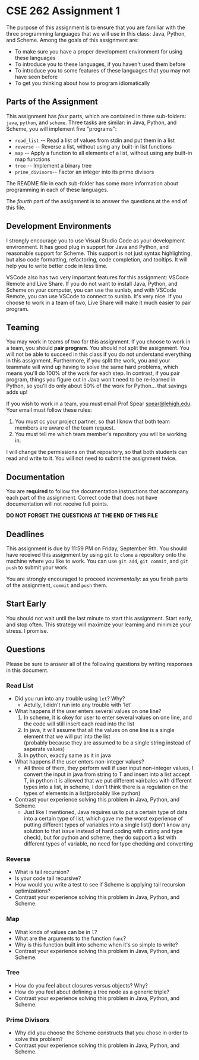 # CSE 262 Assignment 1

The purpose of this assignment is to ensure that you are familiar with the three
programming languages that we will use in this class: Java, Python, and Scheme.
Among the goals of this assignment are:

* To make sure you have a proper development environment for using these
  languages
* To introduce you to these languages, if you haven't used them before
* To introduce you to some features of these languages that you may not have
  seen before
* To get you thinking about how to program idiomatically

## Parts of the Assignment

This assignment has *four* parts, which are contained in three sub-folders:
`java`, `python`, and `scheme`.  Three tasks are similar: in Java, Python, and
Scheme, you will implement five "programs":

* `read_list` -- Read a list of values from stdin and put them in a list
* `reverse` -- Reverse a list, without using any built-in list functions
* `map` -- Apply a function to all elements of a list, without using any
  built-in map functions
* `tree` -- Implement a binary tree
* `prime_divisors`-- Factor an integer into its prime divisors

The README file in each sub-folder has some more information about programming
in each of these languages.

The *fourth* part of the assignment is to answer the questions at the end of
this file.

## Development Environments

I strongly encourage you to use Visual Studio Code as your development
environment.  It has good plug in support for Java and Python, and reasonable
support for Scheme.  This support is not just syntax highlighting, but also code
formatting, refactoring, code completion, and tooltips.  It will help you to
write better code in less time.

VSCode also has two very important features for this assignment: VSCode Remote
and Live Share.  If you do not want to install Java, Python, and Scheme on your
computer, you can use the sunlab, and with VSCode Remote, you can use VSCode to
connect to sunlab.  It's very nice.  If you choose to work in a team of two,
Live Share will make it much easier to pair program.

## Teaming

You may work in teams of two for this assignment.  If you choose to work in a
team, you should **pair program**.  You should not split the assignment.  You
will not be able to succeed in this class if you do not understand everything in
this assignment.  Furthermore, if you split the work, you and your teammate will
wind up having to solve the same hard problems, which means you'll do 100% of
the work for each step.  In contrast, if you pair program, things you figure out
in Java won't need to be re-learned in Python, so you'll do only about 50% of
the work for Python... that savings adds up!

If you wish to work in a team, you must email Prof Spear <spear@lehigh.edu>.
Your email must follow these rules:

1. You must cc your project partner, so that I know that both team members
are aware of the team request.
2. You must tell me which team member's repository you will be working in.

I will change the permissions on that repository, so that both students can
read and write to it.  You will not need to submit the assignment twice.

## Documentation

You are **required** to follow the documentation instructions
that accompany each part of the assignment.  Correct code that does not have
documentation will not receive full points.

**DO NOT FORGET THE QUESTIONS AT THE END OF THIS FILE**

## Deadlines

This assignment is due by 11:59 PM on Friday, September 9th.  You should have
received this assignment by using `git` to `clone` a repository onto the machine
where you like to work.  You can use `git add`, `git commit`, and `git push` to
submit your work.

You are strongly encouraged to proceed *incrementally*: as you finish parts of
the assignment, `commit` and `push` them.

## Start Early

You should not wait until the last minute to start this assignment.  Start
early, and stop often.  This strategy will maximize your learning and minimize
your stress.  I promise.

## Questions

Please be sure to answer all of the following questions by writing responses in
this document.

### Read List

* Did you run into any trouble using `let`?  Why?
  * Actully, I didn't run into any trouble with 'let'
* What happens if the user enters several values on one line?
  1. In scheme, it is okey for user to enter several values on one line, and the code will still insert each read into the list  
  2. In java, it will assume that all the values on one line is a single element that we will put into the list  
    (probably because they are assumed to be a single string instead of seperate values)  
  3. In python, exactly same as it in java  
* What happens if the user enters non-integer values?
  * All three of them, they perform well if user input non-integer values, I convert the input in java from string to T and insert into 
    a list accept T, in python it is allowed that we put different vairbales with different types into a list, in scheme, I don't think there is a regulation on the types of elements in a list(probably like python)  
* Contrast your experience solving this problem in Java, Python, and Scheme.
  * Just like I mentioned, Java requires us to put a certain type of data into a certain type of list, which gave me the worst
    experience of putting different types of variables into a single list(I don't know any solution to that issue instead of hard coding with cating and type check), but for python and scheme, they do support a list with different types of variable, no need for 
    type checking and converting  


### Reverse

* What is tail recursion?
* Is your code tail recursive?
* How would you write a test to see if Scheme is applying tail recursion
  optimizations?
* Contrast your experience solving this problem in Java, Python, and Scheme.

### Map

* What kinds of values can be in `l`?
* What are the arguments to the function `func`?
* Why is this function built into scheme when it's so simple to write?
* Contrast your experience solving this problem in Java, Python, and Scheme.

### Tree

* How do you feel about closures versus objects?  Why?
* How do you feel about defining a tree node as a generic triple?
* Contrast your experience solving this problem in Java, Python, and Scheme.

### Prime Divisors

* Why did you choose the Scheme constructs that you chose in order to solve this
  problem?
* Contrast your experience solving this problem in Java, Python, and Scheme.
